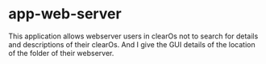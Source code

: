 # app-web-server
This application allows webserver users in clearOs not to search for details and descriptions of their clearOs.
And I give the GUI details of the location of the folder of their webserver.
